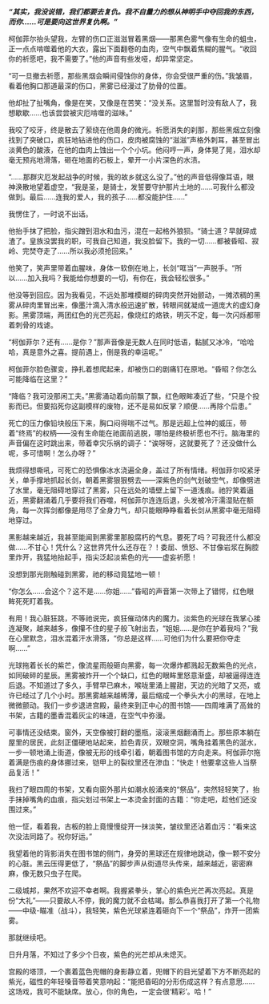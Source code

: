 ***“其实，我没说错，我们都要去复仇。我不自量力的想从神明手中夺回我的东西，而你……可是要向这世界复仇啊。”***
 
柯伽菲尔抬头望我，左臂的伤口正滋滋冒着黑烟——那黑色雾气像有生命的蛆虫，正一点点啃噬着他的大衣，露出下面翻卷的血肉，空气中飘着焦糊的腥气。“收回你的祈愿吧，我不需要了。”他的声音有些发哑，却异常坚定。
 
“可一旦撤去祈愿，那些黑烟会瞬间侵蚀你的身体，你会受很严重的伤。”我皱眉，看着他胸口那道最深的伤口，黑雾已经漫过了肋骨的位置。
 
他却扯了扯嘴角，像是在笑，又像是在苦笑：“没关系。这里暂时没有敌人了，我想歇歇……也该尝尝被灾厄啃噬的滋味。”
 
我咬了咬牙，终是散去了萦绕在他周身的微光。祈愿消失的刹那，那些黑烟立刻像找到了突破口，疯狂地钻进他的伤口，皮肉被腐蚀的“滋滋”声格外刺耳，甚至冒出淡黄色的酸液，在他的血肉上蚀出一个个小坑。他闷哼一声，身体晃了晃，泪水却毫无预兆地滑落，砸在地面的石板上，晕开一小片深色的水渍。
 
“……那群灾厄发起战争的时候，我的故乡就这么没了。”他的声音低得像耳语，眼神涣散地望着虚空，“我是圣，是骑士，发誓要守护那片土地的……可我什么都没做到。最后……连我的爱人，我的孩子……都没能护住……”
 
我愣住了，一时说不出话。
 
他抬手抹了把脸，指尖蹭到泪水和血污，混在一起格外狼狈。“骑士道？早就碎成渣了。皇族没罢我的职，可我自己知道，我没脸留下。我的一切……都被昏昭、寂岭、完焚夺走了……所以我必须抢回来。”
 
他笑了，笑声里带着血腥味，身体一软倒在地上，长剑“哐当”一声脱手。“所以……加入我吗？我能给你想要的一切，有你在，我会轻松很多。”
 
他没等到回应。因为我看见，不远处那堆模糊的碎肉突然开始颤动，一摊浓稠的黑雾从碎肉里冒出来，像墨汁滴入清水般迅速扩散，转眼间就凝成一道庞大的虚幻身影。黑雾顶端，两团红色的光芒亮起，像烧红的烙铁，明灭不定，每一次闪烁都带着刺骨的戏谑。
 
“柯伽菲尔？还有……是你？”那声音像是无数人在同时低语，黏腻又冰冷，“哈哈哈，真是意外之喜。提前遇上，倒是我的幸运呢。”
 
柯伽菲尔脸色骤变，挣扎着想爬起来，却被伤口的剧痛钉在原地。“昏昭？你怎么可能降临在这里？”
 
“降临？我可没那闲工夫。”黑雾涌动着向前飘了飘，红色眼眸凑近了些，“只是个投影而已。但要掐死你这副模样的废物，还不是易如反掌？顺便……再除个后患。”
 
死亡的压力像铅块般压下来，胸口闷得喘不过气。那是远超上位神的威压，带着“终焉”的权柄——没有生命能在祂面前逃脱，哪怕是终极祈愿也不行。脑海里的声音偏在这时跳出来，带着幸灾乐祸的调子：“诶呀呀，这就要死了？还没做什么呢，多可惜啊！怎么办呀？”
 
我烦得想嘶吼，可死亡的恐惧像冰水浇遍全身，盖过了所有情绪。柯伽菲尔咬紧牙关，单手撑地抓起长剑，朝着黑雾狠狠劈去——深紫色的剑气划破空气，却像劈进了水里，毫无阻碍地穿过了黑雾，只在远处的墙壁上留下一道浅痕。祂狞笑着逼近，黑雾翻涌着几乎要将我们吞噬，柯伽菲尔连连后退，头发被冷汗濡湿贴在额角，每一次挥剑都像是用尽了全身力气，却只能眼睁睁看着长剑从黑雾中毫无阻碍地穿过。
 
黑影越来越近，我甚至能闻到黑雾里那股腐朽的气息。要死了吗？可我还什么都没做……不甘心！凭什么？这世界凭什么还存在？！委屈、愤怒、不甘像岩浆在胸腔里炸开，我猛地抬起手，指尖泛起淡紫色的光——虚妄祈愿！
 
没想到那光刚触碰到黑雾，祂的移动竟猛地一顿！
 
“你怎么……会这个？这不是……你姐……”昏昭的声音第一次带上了错愕，红色眼眸死死盯着我。
 
有用！我心脏狂跳，不等祂说完，疯狂催动体内的魔力。淡紫色的光球在我掌心接连凝聚，越来越多，像攥不住的星子般飞射出去，“姐姐……是你在护着我吗？”我在心里默念，泪水混着汗水滑落，“你总是这样……可他们为什么要把你夺走啊……”
 
光球拖着长长的紫芒，像流星雨般砸向黑雾，每一次爆炸都溅起无数紫色的光点，如同破碎的星辰。黑雾被炸开一个个缺口，红色的眼眸里怒意渐盛，却被逼得连连后退。不知道过了多久，手臂早已麻木，喉咙里涌上腥甜，天边的光暗了又亮，或许已经过了几个小时。那黑雾越来越稀薄，最后缩成一个拳头大小的黑球，在地上微微颤动。我们一步步退进宫殿，最终来到正中心的图书馆——四周堆满了高耸的书架，古籍的墨香混着灰尘的味道，在空气中弥漫。
 
可事情还没结束。窗外，天空像被打翻的墨瓶，滚滚黑烟翻涌而上。那些原本躺在屋里的居民，此刻正僵硬地站起来，脸色青灰，双眼空洞，嘴角挂着黑色的涎水，一步一顿地涌上街道，像被无形的线牵引着，朝着图书馆的方向走来。柯伽菲尔拖着满是伤痕的身体挪过来，铠甲上的裂纹里还在渗血：“快走！他要拿这些人当祭品复活！”
 
我扫了眼四周的书架，又看向窗外那片如潮水般涌来的“祭品”，突然轻轻笑了，抬手抹掉嘴角的血痕，指尖划过书架上一本烫金封面的古籍：“你走吧，趁他们还没围过来。”
 
他一怔，看着我，古板的脸上竟慢慢绽开一抹淡笑，皱纹里还沾着血污：“看来这次没法同路了。祝你好运。”
 
我望着他的背影消失在图书馆的侧门，身旁的黑球还在规律地跳动，像一颗不安分的心脏。黑云压得更低了，“祭品”的脚步声从街道尽头传来，越来越近，密密麻麻，像无数只虫子在爬。
 
二级城邦，果然不欢迎不幸者啊。我握紧拳头，掌心的紫色光芒再次亮起。真是份“大礼”——只要敌人不停，我的魔力就不会枯竭。那么恭喜我打开了第一个礼物——中级-瞄准（战斗），我轻笑，紫色光球紧连着砸向下一个“祭品”，炸开一团紫雾。
 
那就继续吧。
 
日升月落，不知过了多少个日夜，紫色的光芒却从未熄灭。
 
宫殿的塔顶，一个裹着蓝色兜帽的身影静立着，兜帽下的目光望着下方不断亮起的紫光，磁性的年轻嗓音带着笑意响起：“能把昏昭的分形伤成这样？有点意思……这场戏，我可不能缺席。放心，你的角色，一定会很‘精彩’。哈！”
